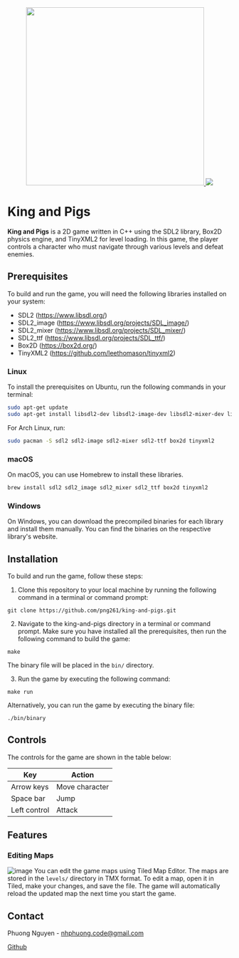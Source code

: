 <div align="center">
  <a href="https://github.com/png261/king-and-pigs">
    <img src="https://user-images.githubusercontent.com/63899044/226949086-c39646ef-9228-4561-900b-7be8635ea879.png" width="400"/>
  </a>
  <img src="https://user-images.githubusercontent.com/63899044/226949294-75333ced-5a50-4fac-925c-50c47259b90a.gif"/>
</div>

# King and Pigs

**King and Pigs** is a 2D game written in C++ using the SDL2 library, Box2D physics engine, and TinyXML2 for level loading. In this game, the player controls a character who must navigate through various levels and defeat enemies.

## Prerequisites

To build and run the game, you will need the following libraries installed on your system:

- SDL2 (https://www.libsdl.org/)
- SDL2_image (https://www.libsdl.org/projects/SDL_image/)
- SDL2_mixer (https://www.libsdl.org/projects/SDL_mixer/)
- SDL2_ttf (https://www.libsdl.org/projects/SDL_ttf/)
- Box2D (https://box2d.org/)
- TinyXML2 (https://github.com/leethomason/tinyxml2)

### Linux

To install the prerequisites on Ubuntu, run the following commands in your terminal:
  ```bash
  sudo apt-get update
  sudo apt-get install libsdl2-dev libsdl2-image-dev libsdl2-mixer-dev libsdl2-ttf-dev libbox2d-dev libtinyxml2-dev
  ```
For Arch Linux, run:
  ```bash
  sudo pacman -S sdl2 sdl2-image sdl2-mixer sdl2-ttf box2d tinyxml2
  ```

### macOS

On macOS, you can use Homebrew to install these libraries.
  ```bash
  brew install sdl2 sdl2_image sdl2_mixer sdl2_ttf box2d tinyxml2
  ```

### Windows

On Windows, you can download the precompiled binaries for each library and install them manually. You can find the binaries on the respective library's website.

## Installation

To build and run the game, follow these steps:

1. Clone this repository to your local machine by running the following command in a terminal or command prompt:
  ```
  git clone https://github.com/png261/king-and-pigs.git
  ```

2. Navigate to the king-and-pigs directory in a terminal or command prompt. Make sure you have installed all the prerequisites, then run the following command to build the game:
  ```
  make
  ```
The binary file will be placed in the `bin/` directory.

3. Run the game by executing the following command:
  ```
  make run
  ```
  Alternatively, you can run the game by executing the binary file:
  ```
  ./bin/binary
  ```

## Controls

The controls for the game are shown in the table below:

| Key          | Action        |
| ------------ | ------------- |
| Arrow keys   | Move character|
| Space bar    | Jump          |
| Left control | Attack        |

## Features
### Editing Maps
![image](https://user-images.githubusercontent.com/63899044/230425871-7bcc41a5-cab9-41a6-85a4-83d8db867fd5.png)
You can edit the game maps using Tiled Map Editor. The maps are stored in the `levels/` directory in TMX format. 
To edit a map, open it in Tiled, make your changes, and save the file. The game will automatically reload the updated map the next time you start the game.

<!-- CONTACT -->
## Contact
Phuong Nguyen - nhphuong.code@gmail.com

[Github](https://github.com/png261)

